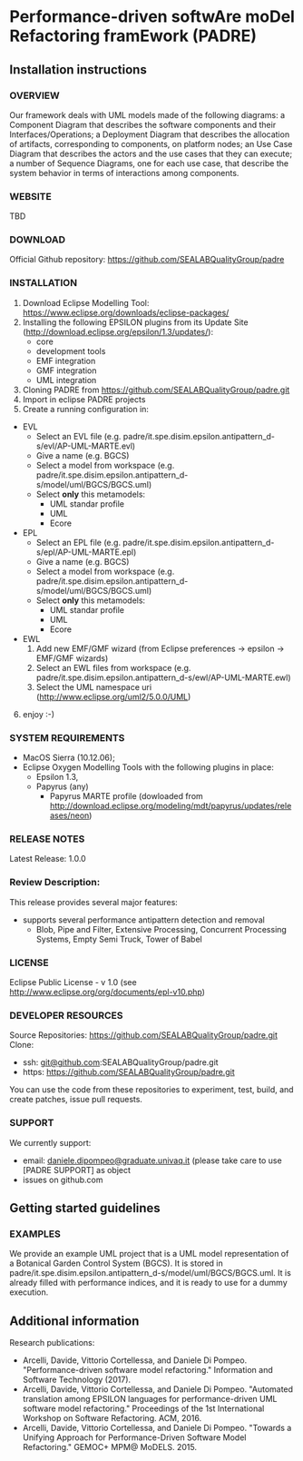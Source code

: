# Performance-driven softwAre moDel Refactoring framEwork (PADRE)

## Installation instructions

### OVERVIEW
Our framework deals with UML models made of the following diagrams: a Component Diagram that describes the software components and their Interfaces/Operations; a Deployment Diagram that describes the allocation of artifacts, corresponding to components, on platform nodes; an Use Case Diagram that describes the actors and the use cases that they can execute; a number of Sequence Diagrams, one for each use case, that describe the system behavior in terms of interactions among components.  

### WEBSITE
TBD
 
### DOWNLOAD
Official Github repository: https://github.com/SEALABQualityGroup/padre
 
### INSTALLATION
 1. Download Eclipse Modelling Tool: https://www.eclipse.org/downloads/eclipse-packages/
 2. Installing the following EPSILON plugins from its Update Site (http://download.eclipse.org/epsilon/1.3/updates/):
    * core
    * development tools
    * EMF integration
    * GMF integration
    * UML integration
 3. Cloning PADRE from https://github.com/SEALABQualityGroup/padre.git
 4. Import in eclipse PADRE projects
 5. Create a running configuration in:
   * EVL
     - Select an EVL file (e.g. padre/it.spe.disim.epsilon.antipattern_d-s/evl/AP-UML-MARTE.evl)
     - Give a name (e.g. BGCS)
     - Select a model from workspace (e.g. padre/it.spe.disim.epsilon.antipattern_d-s/model/uml/BGCS/BGCS.uml)
     - Select **only** this metamodels:
       - UML standar profile
       - UML
       - Ecore
   * EPL
     - Select an EPL file (e.g. padre/it.spe.disim.epsilon.antipattern_d-s/epl/AP-UML-MARTE.epl)
     - Give a name (e.g. BGCS)
     - Select a model from workspace (e.g. padre/it.spe.disim.epsilon.antipattern_d-s/model/uml/BGCS/BGCS.uml)
     - Select **only** this metamodels:
       - UML standar profile
       - UML
       - Ecore
   * EWL
     1. Add new EMF/GMF wizard (from Eclipse preferences -> epsilon -> EMF/GMF wizards)
     2. Select an EWL files from workspace (e.g. padre/it.spe.disim.epsilon.antipattern_d-s/ewl/AP-UML-MARTE.ewl)
     3. Select the UML namespace uri (http://www.eclipse.org/uml2/5.0.0/UML)
 6. enjoy :-)

### SYSTEM REQUIREMENTS
 - MacOS Sierra (10.12.06);
 - Eclipse Oxygen Modelling Tools with the following plugins in place: 
   - Epsilon 1.3, 
   - Papyrus (any)
     - Papyrus MARTE profile (dowloaded from http://download.eclipse.org/modeling/mdt/papyrus/updates/releases/neon)

### RELEASE NOTES
Latest Release: 1.0.0

### Review Description:
This release provides several major features:
 - supports several performance antipattern detection and removal
   - Blob, Pipe and Filter, Extensive Processing, Concurrent Processing Systems, Empty Semi Truck, Tower of Babel
 
### LICENSE
Eclipse Public License - v 1.0 (see http://www.eclipse.org/org/documents/epl-v10.php)
 
### DEVELOPER RESOURCES
Source Repositories: https://github.com/SEALABQualityGroup/padre.git
Clone: 
  - ssh: git@github.com:SEALABQualityGroup/padre.git
  - https: https://github.com/SEALABQualityGroup/padre.git 
 
You can use the code from these repositories to experiment, test, build, and create patches, issue pull requests.
 
### SUPPORT
We currently support:
  - email: daniele.dipompeo@graduate.univaq.it (please take care to use \[PADRE SUPPORT\] as object
  - issues on github.com
 
## Getting started guidelines
  
### EXAMPLES
We provide an example UML project that is a UML model representation of a Botanical Garden Control System (BGCS).
It is stored in padre/it.spe.disim.epsilon.antipattern_d-s/model/uml/BGCS/BGCS.uml. 
It is already filled with performance indices, and it is ready to use for a dummy execution.
 
## Additional information
Research publications:
 - Arcelli, Davide, Vittorio Cortellessa, and Daniele Di Pompeo. "Performance-driven software model refactoring." Information and Software Technology (2017).
 - Arcelli, Davide, Vittorio Cortellessa, and Daniele Di Pompeo. "Automated translation among EPSILON languages for performance-driven UML software model refactoring." Proceedings of the 1st International Workshop on Software Refactoring. ACM, 2016.
 - Arcelli, Davide, Vittorio Cortellessa, and Daniele Di Pompeo. "Towards a Unifying Approach for Performance-Driven Software Model Refactoring." GEMOC+ MPM@ MoDELS. 2015.
